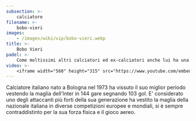 ```yaml
---
subsection: >-
    calciatore
filename: >-
    bobo-vieri
images:
    - /images/wiki/vip/bobo-vieri.webp
title: >-
    Bobo Vieri
padel: >-
    Come moltissimi altri calciatori ed ex-calciatori anche lui ha una grande passione per il Padel, sviluppatasi a Milano, probabilmente attorno al City Padel o ad altri impianti nel territorio lombardo Presente al Gilette Padel Vip 2019, in cui ha condiviso la pista con Totti, Candelà e Malagò, ha partecipato a diversi eventi solidali e spesso parla di Padel con gli ospiti della sua piattaforma di contenuti digitali "Bobo TV"
video: >-
    <iframe width="560" height="315" src="https://www.youtube.com/embed/IoBfYh3xQrQ?start=47" frameborder="0" allow="accelerometer; autoplay; clipboard-write; encrypted-media; gyroscope; picture-in-picture" allowfullscreen></iframe>
---
```

Calciatore italiano nato a Bologna nel 1973 ha vissuto il suo miglior periodo vestendo la maglia dell'Inter in 144 gare segnando 103 gol. E' considerato uno degli attaccanti più forti della sua generazione ha vestito la maglia della nazionale italiana in diverse competizioni europee e mondiali, si è sempre contraddistinto per la sua forza fisica e il gioco aereo.
